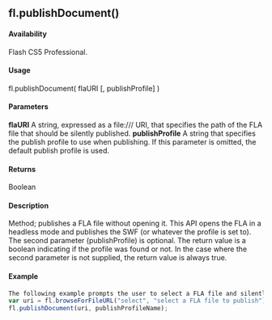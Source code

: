 ## fl.publishDocument()

#### Availability

Flash CS5 Professional.

#### Usage

fl.publishDocument( flaURI \[, publishProfile\] )

#### Parameters

**flaURI** A string, expressed as a file:/// URI, that specifies the path of the FLA file that should be silently published.
**publishProfile** A string that specifies the publish profile to use when publishing. If this parameter is omitted, the default publish profile is used.

#### Returns

Boolean

#### Description

Method; publishes a FLA file without opening it. This API opens the FLA in a headless mode and publishes the SWF (or whatever the profile is set to). The second parameter (publishProfile) is optional. The return value is a boolean indicating if the profile was found or not. In the case where the second parameter is not supplied, the return value is always true.

#### Example

```javascript
The following example prompts the user to select a FLA file and silently publishes it using the "Default" publish profile:
var uri = fl.browseForFileURL("select", "select a FLA file to publish"); var publishProfileName = "Default";
fl.publishDocument(uri, publishProfileName);

```